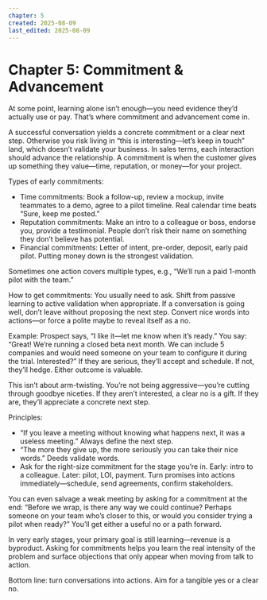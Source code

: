 ```yaml
---
chapter: 5
created: 2025-08-09
last_edited: 2025-08-09
---
```

# Chapter 5: Commitment & Advancement

At some point, learning alone isn’t enough—you need evidence they’d actually use or pay. That’s where commitment and advancement come in.

A successful conversation yields a concrete commitment or a clear next step. Otherwise you risk living in “this is interesting—let’s keep in touch” land, which doesn’t validate your business. In sales terms, each interaction should advance the relationship. A commitment is when the customer gives up something they value—time, reputation, or money—for your project.

Types of early commitments:

- Time commitments: Book a follow-up, review a mockup, invite teammates to a demo, agree to a pilot timeline. Real calendar time beats “Sure, keep me posted.”
- Reputation commitments: Make an intro to a colleague or boss, endorse you, provide a testimonial. People don’t risk their name on something they don’t believe has potential.
- Financial commitments: Letter of intent, pre-order, deposit, early paid pilot. Putting money down is the strongest validation.

Sometimes one action covers multiple types, e.g., “We’ll run a paid 1-month pilot with the team.”

How to get commitments: You usually need to ask. Shift from passive learning to active validation when appropriate. If a conversation is going well, don’t leave without proposing the next step. Convert nice words into actions—or force a polite maybe to reveal itself as a no.

Example: Prospect says, “I like it—let me know when it’s ready.” You say: “Great! We’re running a closed beta next month. We can include 5 companies and would need someone on your team to configure it during the trial. Interested?” If they are serious, they’ll accept and schedule. If not, they’ll hedge. Either outcome is valuable.

This isn’t about arm-twisting. You’re not being aggressive—you’re cutting through goodbye niceties. If they aren’t interested, a clear no is a gift. If they are, they’ll appreciate a concrete next step.

Principles:

- “If you leave a meeting without knowing what happens next, it was a useless meeting.” Always define the next step.
- “The more they give up, the more seriously you can take their nice words.” Deeds validate words.
- Ask for the right-size commitment for the stage you’re in. Early: intro to a colleague. Later: pilot, LOI, payment. Turn promises into actions immediately—schedule, send agreements, confirm stakeholders.

You can even salvage a weak meeting by asking for a commitment at the end: “Before we wrap, is there any way we could continue? Perhaps someone on your team who’s closer to this, or would you consider trying a pilot when ready?” You’ll get either a useful no or a path forward.

In very early stages, your primary goal is still learning—revenue is a byproduct. Asking for commitments helps you learn the real intensity of the problem and surface objections that only appear when moving from talk to action.

Bottom line: turn conversations into actions. Aim for a tangible yes or a clear no.


